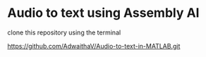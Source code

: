 # Audio to text using Assembly AI

clone this repository using the terminal

https://github.com/AdwaithaV/Audio-to-text-in-MATLAB.git





